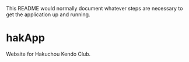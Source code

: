 This README would normally document whatever steps are necessary to get the
application up and running.

# hakApp
Website for Hakuchou Kendo Club.
